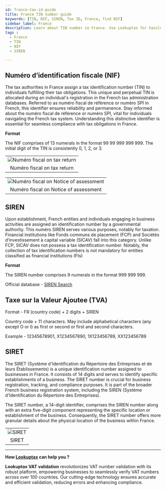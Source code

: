 ```yaml
---
id: france-tax-id-guide
title: France TIN number guide
keywords: [TIN, NIF, SIREN, Tax ID, France, find NIF]
sidebar_label: France
description: Learn about TIN number in France. Use Lookuptax for hassle-free tax id validation in France and other 100+ countries
tags : 
  - France
  - TIN
  - NIF
  - SIREN

---
```



## Numéro d’identification fiscale (NIF)

The tax authorities in France assign a tax identification number (TIN) to individuals fulfilling their tax obligations. This unique and perpetual TIN is allocated during an individual's registration in the French tax administration databases. Referred to as numéro fiscal de référence or numéro SPI in French, this identifier ensures reliability and permanence. Stay informed about the numéro fiscal de référence or numéro SPI, vital for individuals navigating the French tax system. Understanding this distinctive identifier is essential for seamless compliance with tax obligations in France.

**Format**

The NIF comprises of 13 numerals in the format 99 99 999 999 999. The initial digit of the TIN is consistently 0, 1, 2, or 3.


<table align="center" border="0px" border-color="#dedede"><tr><td>
  <img src="/docs/img/taxid/nif-tax-return.PNG" alt="Numéro fiscal on tax return"/>
  </td></tr>
  <tr><td align="center">Numéro fiscal on tax return</td></tr>
</table>

<table align="center" border="0px" border-color="#dedede"><tr><td>
  <img src="/docs/img/taxid/tin-notice-assessment.PNG" alt="Numéro fiscal on Notice of assessment"/>
  </td></tr>
  <tr><td align="center">Numéro fiscal on Notice of assessment</td></tr>
</table>


## SIREN

Upon establishment, French entities and individuals engaging in business activities are assigned an identification number by a governmental authority. This numéro SIREN serves various purposes, notably for taxation. Financial institutions like Fonds communs de placement (FCP) and Sociétés d’investissement à capital variable (SICAV) fall into this category. Unlike FCP, SICAV does not possess a tax identification number. Notably, the collection of tax identification numbers is not mandatory for entities classified as financial institutions (FIs)

**Format**

The SIREN number comprises 9 numerals in the format 999 999 999.


Official database - [SIREN Search](https://avis-situation-sirene.insee.fr/)


## Taxe sur la Valeur Ajoutee (TVA)

Format - FR (country code) + 2 digits + SIREN

Country code + 11 characters. May include alphabetical characters (any except O or I) as first or second or first and second characters.

Example - 12345678901, X1234567890, 1X123456789, XX123456789


## SIRET

The SIRET (Système d'Identification du Répertoire des Entreprises et de leurs Établissements) is a unique identification number assigned to businesses in France. It consists of 14 digits and serves to identify specific establishments of a business. The SIRET number is crucial for business registration, tracking, and compliance purposes. It is part of the broader French business registration system, including the SIREN (Système d'Identification du Répertoire des Entreprises). 

The SIRET number, a 14-digit identifier, comprises the SIREN number along with an extra five-digit component representing the specific location or establishment of the business. Consequently, the SIRET number offers more granular details about the physical location of the business within France.

<table align="center" border="0px" border-color="#dedede"><tr><td>
  <img src="/docs/img/taxid/siret.PNG" alt="SIRET"/>
  </td></tr>
  <tr><td align="center">SIRET</td></tr>
</table>

----
**How [Lookuptax](https://lookuptax.com/) can help you ?**

**Lookuptax VAT validation** revolutionizes VAT number validation with its robust platform, empowering businesses to seamlessly verify VAT numbers across over 100 countries. Our cutting-edge technology ensures accurate and efficient validation, reducing errors and enhancing compliance.
